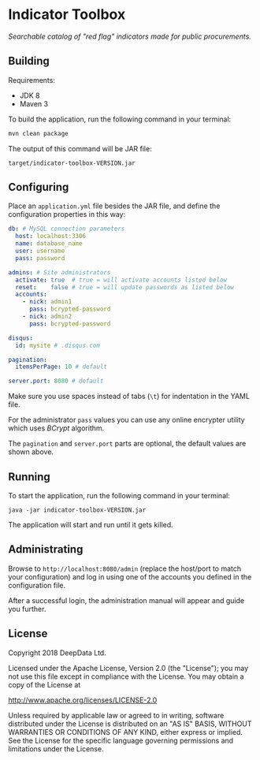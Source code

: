 # Indicator Toolbox

*Searchable catalog of "red flag" indicators made for public procurements.*



## Building

Requirements:

* JDK 8
* Maven 3

To build the application, run the following command in your terminal:

```bash
mvn clean package
```

The output of this command will be JAR file:

```
target/indicator-toolbox-VERSION.jar
```



## Configuring

Place an `application.yml` file besides the JAR file, and define the configuration properties in this way:

```yaml
db: # MySQL connection parameters
  host: localhost:3306
  name: database_name
  user: username
  pass: password

admins: # Site administrators
  activate: true  # true = will activate accounts listed below
  reset:    false # true = will update passwords as listed below
  accounts:
    - nick: admin1
      pass: bcrypted-password
    - nick: admin2
      pass: bcrypted-password

disqus:
  id: mysite # .disqus.com

pagination:
  itemsPerPage: 10 # default

server.port: 8080 # default
```

Make sure you use spaces instead of tabs (`\t`) for indentation in the YAML file.

For the administrator `pass` values you can use any online encrypter utility which uses *BCrypt* algorithm.

The `pagination` and `server.port` parts are optional, the default values are shown above.



## Running

To start the application, run the following command in your terminal:

```
java -jar indicator-toolbox-VERSION.jar
```

The application will start and run until it gets killed.



## Administrating

Browse to `http://localhost:8080/admin` (replace the host/port to match your configuration) and log in using one of the accounts you defined in the configuration file.

After a successful login, the administration manual will appear and guide you further.



## License

Copyright 2018 DeepData Ltd.

Licensed under the Apache License, Version 2.0 (the "License");
you may not use this file except in compliance with the License.
You may obtain a copy of the License at

http://www.apache.org/licenses/LICENSE-2.0

Unless required by applicable law or agreed to in writing, software
distributed under the License is distributed on an "AS IS" BASIS,
WITHOUT WARRANTIES OR CONDITIONS OF ANY KIND, either express or implied.
See the License for the specific language governing permissions and
limitations under the License.